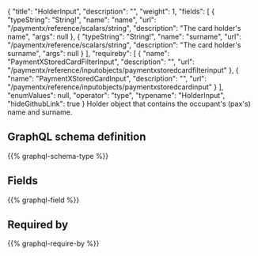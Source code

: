 {
  "title": "HolderInput",
  "description": "",
  "weight": 1,
  "fields": [
    {
      "typeString": "String!",
      "name": "name",
      "url": "/paymentx/reference/scalars/string",
      "description": "The card holder's name",
      "args": null
    },
    {
      "typeString": "String!",
      "name": "surname",
      "url": "/paymentx/reference/scalars/string",
      "description": "The card holder's surname",
      "args": null
    }
  ],
  "requireby": [
    {
      "name": "PaymentXStoredCardFilterInput",
      "description": "",
      "url": "/paymentx/reference/inputobjects/paymentxstoredcardfilterinput"
    },
    {
      "name": "PaymentXStoredCardInput",
      "description": "",
      "url": "/paymentx/reference/inputobjects/paymentxstoredcardinput"
    }
  ],
  "enumValues": null,
  "operator": "type",
  "typename": "HolderInput",
  "hideGithubLink": true
}
Holder object that contains the occupant's (pax's) name and surname.
## GraphQL schema definition

{{% graphql-schema-type %}}

## Fields

{{% graphql-field %}}

## Required by

{{% graphql-require-by %}}
